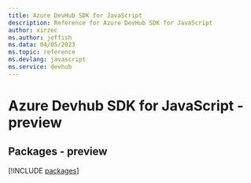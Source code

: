 ```yaml
---
title: Azure DevHub SDK for JavaScript
description: Reference for Azure DevHub SDK for JavaScript
author: xirzec
ms.author: jeffish
ms.data: 04/05/2023
ms.topic: reference
ms.devlang: javascript
ms.service: devhub
---
```

# Azure Devhub SDK for JavaScript - preview
## Packages - preview
[!INCLUDE [packages](devhub-index.md)]